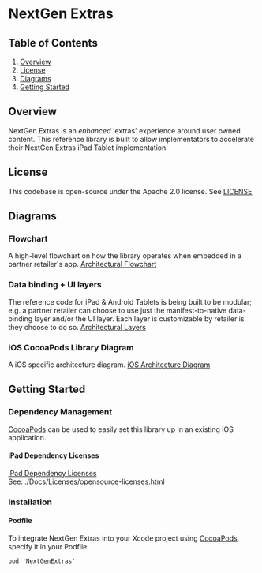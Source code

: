 # NextGen Extras

## Table of Contents
1. [Overview](#Overview)
2. [License](#License)
3. [Diagrams](#Diagrams)
4. [Getting Started](#Getting-Started)


## Overview
NextGen Extras is an _enhanced_ 'extras' experience around user owned content. This reference library is built to allow implementators to accelerate their NextGen Extras iPad Tablet implementation.

## License
This codebase is open-source under the Apache 2.0 license. See [LICENSE](LICENSE)

## Diagrams
### Flowchart
A high-level flowchart on how the library operates when embedded in a partner retailer's app.
[Architectural Flowchart](./Docs/NextGen_Flowchart.svg)

### Data binding + UI layers
The reference code for iPad & Android Tablets is being built to be modular; e.g. a partner retailer can choose to use just the manifest-to-native data-binding layer and/or the UI layer. Each layer is customizable by retailer is they choose to do so.
[Architectural Layers](./Docs/NextGen_Data_and_UI_Layers.svg?raw=true)

### iOS CocoaPods Library Diagram
A iOS specific architecture diagram.
[iOS Architecture Diagram](./Docs/NextGen_iOS_Library_Diagram.svg?raw=true)

## Getting Started
### Dependency Management
[CocoaPods](https://guides.cocoapods.org/using/getting-started.html) can be used to easily set this library up in an existing iOS application.

#### iPad Dependency Licenses
[iPad Dependency Licenses](./Docs/Licenses/opensource-licenses.html)  
See: ./Docs/Licenses/opensource-licenses.html

### Installation
#### Podfile
To integrate NextGen Extras into your Xcode project using [CocoaPods](https://guides.cocoapods.org/using/getting-started.html), specify it in your Podfile:
```
pod 'NextGenExtras'
```